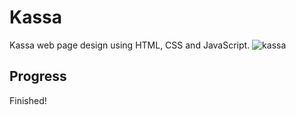 # Kassa
Kassa web page design using HTML, CSS and JavaScript.
![kassa](https://user-images.githubusercontent.com/94748829/217276482-d4f72514-6e48-47df-a0dc-800453084ff0.PNG)

## Progress
Finished!
